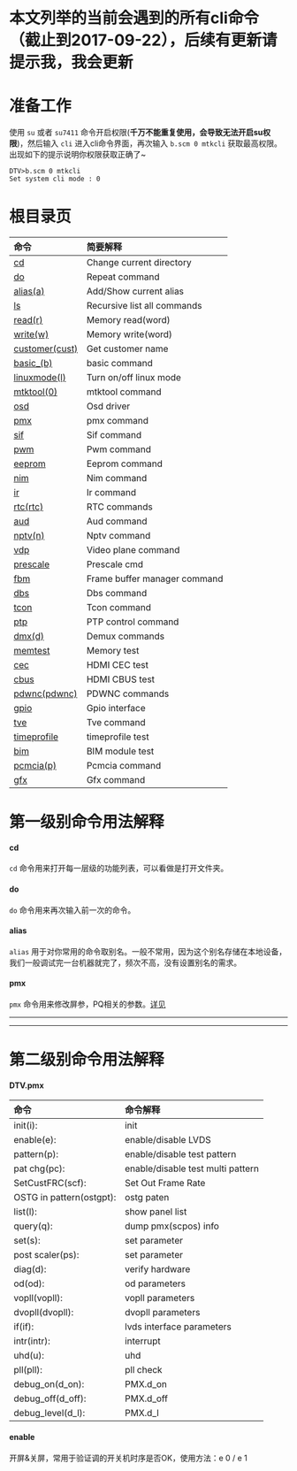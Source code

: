 
本文列举的当前会遇到的所有cli命令（截止到2017-09-22），后续有更新请提示我，我会更新
=======

准备工作
=====
使用 `su` 或者 `su7411` 命令开启权限(**千万不能重复使用，会导致无法开启su权限**)，然后输入 `cli` 进入cli命令界面，再次输入 `b.scm 0 mtkcli` 获取最高权限。
出现如下的提示说明你权限获取正确了~

    DTV>b.scm 0 mtkcli
    Set system cli mode : 0

根目录页
=====
|命令|简要解释|
|:------|:--------------------|
|[cd](#cd)                     |Change current directory
|[do](#do)                     |Repeat command
|[alias(a)](#alias)               |Add/Show current alias
|[ls](#ls)                   |Recursive list all commands
|[read(r)](#read)                |Memory read(word)
|[write(w)](#writer)                 |Memory write(word)
|[customer(cust)](#customer)           |Get customer name
|[basic_(b)](#basic_)                |basic command
|[linuxmode(l)](#linuxmode)             |Turn on/off linux mode
|[mtktool(0)](#mtktool)               |mtktool command
|[osd](#osd)                      |Osd driver
|[pmx](#pmx)                     |pmx command
|[sif](#sif)                      |Sif command
|[pwm](#pwm)                      |Pwm command
|[eeprom](#eeprom)                   |Eeprom command
|[nim](#nim)                      |Nim command
|[ir](#ir)                       |Ir command
|[rtc(rtc)](#rct)                 |RTC commands
|[aud](#aud)                      |Aud command
|[nptv(n)](#nptv)                  |Nptv command
|[vdp](#vdp)                      |Video plane command
|[prescale](#prescale)                 |Prescale cmd
|[fbm](#fbm)                      |Frame buffer manager command
|[dbs](#dbs)                      |Dbs command
|[tcon](#tcon)                     |Tcon command
|[ptp](#ptp)                      |PTP control command
|[dmx(d)](#dmx)                   |Demux commands
|[memtest](#memtest)                  |Memory test
|[cec](#cec)                      |HDMI CEC test
|[cbus](#cbus)                     |HDMI CBUS test
|[pdwnc(pdwnc)](#pdwnc)             |PDWNC commands
|[gpio](#gpio)                     |Gpio interface
|[tve](#tve)                      |Tve command
|[timeprofile](#timeprofile)              |timeprofile test
|[bim](#bim)                      |BIM module test
|[pcmcia(p)](#pcmcia)                |Pcmcia command
|[gfx](#gfx)                    |Gfx command

第一级别命令用法解释
=====
<h4 id="cd">cd</h4>

`cd` 命令用来打开每一层级的功能列表，可以看做是打开文件夹。
<h4 id="do">do</h4>

`do` 命令用来再次输入前一次的命令。
<h4 id="alias">alias</h4>

`alias` 用于对你常用的命令取别名。一般不常用，因为这个别名存储在本地设备，我们一般调试完一台机器就完了，频次不高，没有设置别名的需求。
<h4 id="pmx">pmx</h4>

`pmx` 命令用来修改屏参，PQ相关的参数。[详见](#pmx2)

---
---

第二级别命令用法解释
=====
<h4 id="pmx2">DTV.pmx</h4>

|命令|命令解释|
|:---------|:----------|
|init(i):                |init
|enable(e):              |enable/disable LVDS
|pattern(p):             |enable/disable test pattern
|pat chg(pc):            |enable/disable test multi pattern
|SetCustFRC(scf):        |Set Out Frame Rate
|OSTG in pattern(ostgpt):|ostg paten
|list(l):                |show panel list
|query(q):               |dump pmx(scpos) info
|set(s):                 |set parameter
|post scaler(ps):        |set parameter
|diag(d):                |verify hardware
|od(od):                 |od parameters
|vopll(vopll):           |vopll parameters
|dvopll(dvopll):         |dvopll parameters
|if(if):                 |lvds interface parameters
|intr(intr):             |interrupt
|uhd(u):                 |uhd
|pll(pll):               |pll check
|debug_on(d_on):         |PMX.d_on
|debug_off(d_off):       |PMX.d_off
|debug_level(d_l):       |PMX.d_l

<h4 id="enable">enable</h4>

开屏&关屏，常用于验证调的开关机时序是否OK，使用方法：e 0 / e 1

